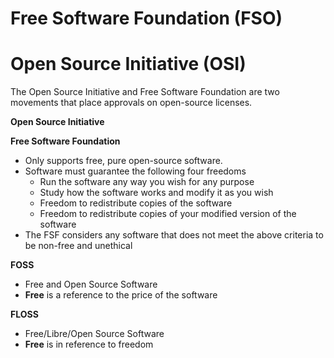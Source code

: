 # Free Software Foundation (FSO)
# Open Source Initiative (OSI)

The Open Source Initiative and Free Software Foundation are two movements that place approvals on open-source licenses.

**Open Source Initiative**


**Free Software Foundation**
- Only supports free, pure open-source software.
- Software must guarantee the following four freedoms
    - Run the software any way you wish for any purpose
    - Study how the software works and modify it as you wish
    - Freedom to redistribute copies of the software
    - Freedom to redistribute copies of your modified version of the software
- The FSF considers any software that does not meet the above criteria to be non-free and unethical


**FOSS**
- Free and Open Source Software
- **Free** is a reference to the price of the software

**FLOSS**
- Free/Libre/Open Source Software
- **Free** is in reference to freedom

